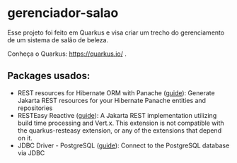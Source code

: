 # gerenciador-salao

Esse projeto foi feito em Quarkus e visa criar um trecho do gerenciamento de um sistema de salão de beleza.

Conheça o Quarkus: https://quarkus.io/ .


## Packages usados:

- REST resources for Hibernate ORM with Panache ([guide](https://quarkus.io/guides/rest-data-panache)): Generate Jakarta REST resources for your Hibernate Panache entities and repositories
- RESTEasy Reactive ([guide](https://quarkus.io/guides/resteasy-reactive)): A Jakarta REST implementation utilizing build time processing and Vert.x. This extension is not compatible with the quarkus-resteasy extension, or any of the extensions that depend on it.
- JDBC Driver - PostgreSQL ([guide](https://quarkus.io/guides/datasource)): Connect to the PostgreSQL database via JDBC
